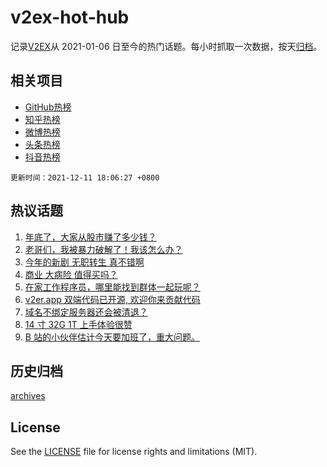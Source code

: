 # v2ex-hot-hub

 记录[V2EX](https://www.v2ex.com/)从 2021-01-06 日至今的热门话题。每小时抓取一次数据，按天[归档](archives)。
 
 ## 相关项目

- [GitHub热榜](https://github.com/lonnyzhang423/github-hot-hub)
- [知乎热榜](https://github.com/lonnyzhang423/zhihu-hot-hub)
- [微博热榜](https://github.com/lonnyzhang423/weibo-hot-hub)
- [头条热榜](https://github.com/lonnyzhang423/toutiao-hot-hub)
- [抖音热榜](https://github.com/lonnyzhang423/douyin-hot-hub)


 `更新时间：2021-12-11 18:06:27 +0800`

## 热议话题

1. [年底了，大家从股市赚了多少钱？](https://www.v2ex.com/t/821483)
1. [老哥们，我被暴力破解了！我该怎么办？](https://www.v2ex.com/t/821458)
1. [今年的新剧 无职转生 真不错啊](https://www.v2ex.com/t/821434)
1. [商业 大病险 值得买吗？](https://www.v2ex.com/t/821461)
1. [在家工作程序员，哪里能找到群体一起玩呢？](https://www.v2ex.com/t/821514)
1. [v2er.app 双端代码已开源, 欢迎你来贡献代码](https://www.v2ex.com/t/821400)
1. [域名不绑定服务器还会被清退？](https://www.v2ex.com/t/821427)
1. [14 寸 32G 1T 上手体验很赞](https://www.v2ex.com/t/821450)
1. [B 站的小伙伴估计今天要加班了，重大问题。](https://www.v2ex.com/t/821414)

## 历史归档

[archives](archives)

## License

See the [LICENSE](LICENSE) file for license rights and limitations (MIT).
